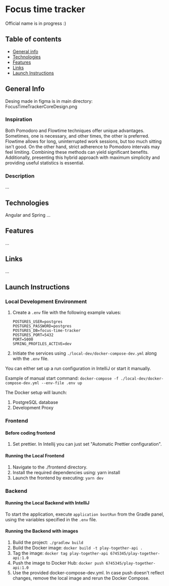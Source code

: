 # Focus time tracker
Official name is in progress :)

## Table of contents
* [General info](#general-info)
* [Technologies](#technologies)
* [Features](#features)
* [Links](#links)
* [Launch Instructions](#launch-instructions)

## General Info
Desing made in figma is in main directory: FocusTimeTrackerCoreDesign.png

### Inspiration
Both Pomodoro and Flowtime techniques offer unique advantages. Sometimes, one is necessary, and other times, the other is preferred. Flowtime allows for long, uninterrupted work sessions, but too much sitting isn't good. On the other hand, strict adherence to Pomodoro intervals may feel limiting. Combining these methods can yield significant benefits. Additionally, presenting this hybrid approach with maximum simplicity and providing useful statistics is essential.

### Description
...

## Technologies
Angular and Spring
...

## Features
...

## Links
...

## Launch Instructions
### Local Development Environment
1. Create a `.env` file with the following example values:
    ```
    POSTGRES_USER=postgres
    POSTGRES_PASSWORD=postgres
    POSTGRES_DB=focus-time-tracker
    POSTGRES_PORT=5432
    PORT=5000
    SPRING_PROFILES_ACTIVE=dev
    ```
2. Initiate the services using `./local-dev/docker-compose-dev.yml` along with the `.env` file.

You can either set up a run configuration in IntelliJ or start it manually.

Example of manual start command: `docker-compose -f ./local-dev/docker-compose-dev.yml --env-file .env up`

The Docker setup will launch:
1. PostgreSQL database
2. Development Proxy

### Frontend
#### Before coding frontend
1. Set prettier. In Intellij you can just set "Automatic Prettier configuration".

#### Running the Local Frontend
1. Navigate to the ./frontend directory.
2. Install the required dependencies using: yarn install
3. Launch the frontend by executing: `yarn dev`

### Backend

#### Running the Local Backend with IntelliJ
To start the application, execute `application bootRun` from the Gradle panel, using the variables specified in the `.env` file.

#### Running the Backend with images
1. Build the project: `./gradlew build`
2. Build the Docker image: `docker build -t play-together-api .`
3. Tag the image: `docker tag play-together-api 6745345/play-together-api:1.0`
4. Push the image to Docker Hub: `docker push 6745345/play-together-api:1.0`
5. Use the provided docker-compose-dev.yml.
   In case push doesn't reflect changes, remove the local image and rerun the Docker Compose.

